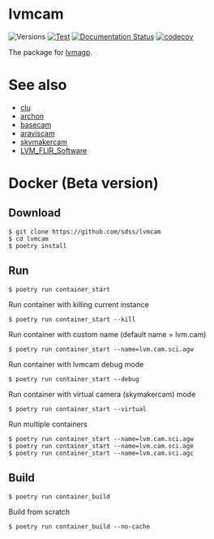 # lvmcam

![Versions](https://img.shields.io/badge/python->3.8-blue)
[![Test](https://github.com/sdss/lvmcam/actions/workflows/test.yml/badge.svg)](https://github.com/sdss/lvmcam/actions/workflows/test.yml)
[![Documentation Status](https://readthedocs.org/projects/sdss-lvmcam/badge/?version=latest)](https://sdss-lvmcam.readthedocs.io/en/latest/?badge=latest)
[![codecov](https://codecov.io/gh/sdss/lvmcam/branch/main/graph/badge.svg)](https://codecov.io/gh/sdss/lvmcam)

The package for [lvmagp](https://github.com/sdss/lvmagp).

# See also
- [clu](https://github.com/sdss/clu)
- [archon](https://github.com/sdss/archon)
- [basecam](https://github.com/sdss/basecam)
- [araviscam](https://github.com/sdss/araviscam)
- [skymakercam](https://github.com/sdss/skymakercam)
- [LVM_FLIR_Software](https://github.com/sdss/LVM_FLIR_Software)

# Docker (Beta version)

## Download
```
$ git clone https://github.com/sdss/lvmcam
$ cd lvmcam
$ poetry install
```

## Run
```
$ poetry run container_start
```

Run container with killing current instance
```
$ poetry run container_start --kill
```

Run container with custom name (default name = lvm.cam)
```
$ poetry run container_start --name=lvm.cam.sci.agw
```

Run container with lvmcam debug mode
```
$ poetry run container_start --debug
```

Run container with virtual camera (skymakercam) mode
```
$ poetry run container_start --virtual
```

Run multiple containers
```
$ poetry run container_start --name=lvm.cam.sci.agw
$ poetry run container_start --name=lvm.cam.sci.age
$ poetry run container_start --name=lvm.cam.sci.agc
```

## Build
```
$ poetry run container_build
```

Build from scratch
```
$ poetry run container_build --no-cache
```